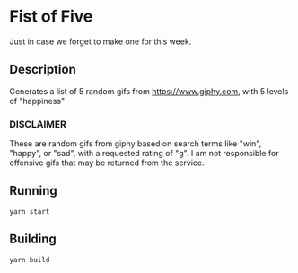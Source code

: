 # Fist of Five

Just in case we forget to make one for this week.

## Description

Generates a list of 5 random gifs from https://www.giphy.com, with 5 levels of "happiness"

### DISCLAIMER

These are random gifs from giphy based on search terms like "win", "happy", or "sad", with a requested rating of "g". I am not responsible for offensive gifs that may be returned from the service.

## Running

```
yarn start
```

## Building

```
yarn build
```
